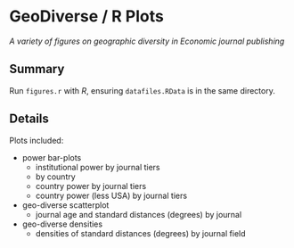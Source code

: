 # GeoDiverse / R Plots
_A variety of figures on geographic diversity in Economic journal publishing_

## Summary
Run `figures.r` with *R*, ensuring `datafiles.RData` is in the same directory.

## Details

Plots included:
* power bar-plots
  * institutional power by journal tiers
  * by country
  * country power by journal tiers
  * country power (less USA) by journal tiers
* geo-diverse scatterplot
  * journal age and standard distances (degrees) by journal 
* geo-diverse densities
  * densities of standard distances (degrees) by journal field